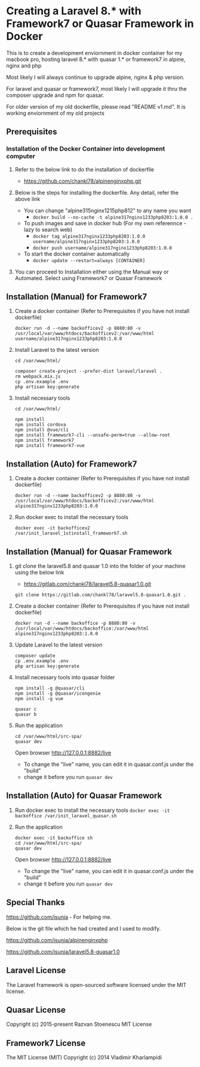 # Creating a Laravel 8.* with Framework7 or Quasar Framework in Docker

This is to create a development enviornment in docker container for my macbook pro, hosting laravel 8.* with quasar 1.* or framework7 in alpine, nginx and php

Most likely I will always continue to upgrade alpine, nginx & php version.

For laravel and quasar or framework7, most likely I will upgrade it thru the composer upgrade and npm for quasar.

For older version of my old dockerfile, please read "README v1.md".  It is working enviornment of my old projects


## Prerequisites
### Installation of the Docker Container into development computer
1. Refer to the below link to do the installation of dockerfile
   - https://github.com/chankl78/alpinenginxphp.git


2. Below is the steps for installing the dockerfile.  Any detail, refer the above link
   - You can change "alpine315nginx1215php812" to any name you want
      - ```docker build --no-cache -t alpine317nginx1233php8203:1.0.0 .```
   - To push images and save in docker hub (For my own referennce - lazy to search web)
      - ```docker tag alpine317nginx1233php8203:1.0.0 username/alpine317nginx1233php8203:1.0.0```
      - ```docker push username/alpine317nginx1233php8203:1.0.0```
   - To start the docker container automatically
      - ```docker update --restart=always [CONTAINER]```

3. You can proceed to Installation either using the Manual way or Automated.  Select using Framework7 or Quasar Framework

## Installation (Manual) for Framework7
1. Create a docker container (Refer to Prerequisites if you have not install dockerfile)
   ```
   docker run -d --name backofficev2 -p 8880:80 -v /usr/local/var/www/htdocs/backofficev2:/var/www/html username/alpine317nginx1233php8203:1.0.0
   ```

2. Install Laravel to the latest version
   ```
   cd /var/www/html/

   composer create-project --prefer-dist laravel/laravel .
   rm webpack.mix.js
   cp .env.example .env
   php artisan key:generate
   ```

3. Install necessary tools
   ```
   cd /var/www/html/

   npm install
   npm install cordova
   npm install @vue/cli
   npm install framework7-cli --unsafe-perm=true --allow-root
   npm install framework7
   npm install framework7-vue
   ```


## Installation (Auto) for Framework7
1. Create a docker container (Refer to Prerequisites if you have not install dockerfile)
   ```
   docker run -d --name backofficev2 -p 8880:80 -v /usr/local/var/www/htdocs/backofficev2:/var/www/html alpine317nginx1233php8203:1.0.0
   ```

2. Run docker exec to install the necessary tools
   ```
   docker exec -it backofficev2 /var/init_laravel_1stinstall_framework7.sh
   ```


## Installation (Manual) for Quasar Framework
1. git clone the laravel5.8 and quasar 1.0 into the folder of your machine using the below link
   - https://gitlab.com/chankl78/laravel5.8-quasar1.0.git


   
   ```
   git clone https://gitlab.com/chankl78/laravel5.8-quasar1.0.git .
   ```


2. Create a docker container (Refer to Prerequisites if you have not install dockerfile)
   ```
   docker run -d --name backoffice -p 8880:80 -v /usr/local/var/www/htdocs/backoffice:/var/www/html alpine317nginx1233php8203:1.0.0
   ```


3. Update Laravel to the latest version
   ```
   composer update
   cp .env.example .env
   php artisan key:generate
   ```


4. Install necessary tools into quasar folder
   ```
   npm install -g @quasar/cli
   npm install -g @quasar/icongenie
   npm install -g vue

   quasar c
   quasar b
   ```


5. Run the application
   ```
   cd /var/www/html/src-spa/
   quasar dev
   ```
   Open browser http://127.0.0.1:8882/live
      - To change the "live" name, you can edit it in quasar.conf.js under the "build"
      - change it before you run `quasar dev`


## Installation (Auto) for Quasar Framework 
1. Run docker exec to install the necessary tools
```docker exec -it backoffice /var/init_laravel_quasar.sh```

2. Run the application
   ```
   docker exec -it backoffice sh
   cd /var/www/html/src-spa/
   quasar dev
   ```
   Open browser http://127.0.0.1:8882/live
      - To change the "live" name, you can edit it in quasar.conf.js under the "build"
      - change it before you run `quasar dev`

## Special Thanks

https://github.com/isunja - For helping me.

Below is the git file which he had created and I used to modify.


https://github.com/isunja/alpinenginxphp


https://github.com/isunja/laravel5.8-quasar1.0


## Laravel License

The Laravel framework is open-sourced software licensed under the MIT license.

## Quasar License

Copyright (c) 2015-present Razvan Stoenescu MIT License

## Framework7 License
The MIT License (MIT)
Copyright (c) 2014 Vladimir Kharlampidi